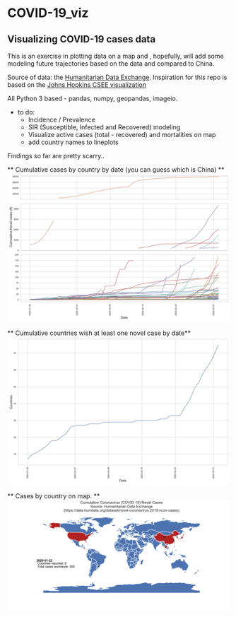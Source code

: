 # COVID-19_viz

## Visualizing COVID-19 cases data
This is an exercise in plotting data on a map and , hopefully, will add some modeling future trajectories based on the data and compared to China. 

Source of data: the [Humanitarian Data Exchange](http://data.humdata.org). 
Inspiration for this repo is based on the [Johns Hopkins CSEE visualization](https://data.humdata.org/dataset/novel-coronavirus-2019-ncov-cases#metadata-0)

All Python 3 based - pandas, numpy, geopandas, imageio.  

* to do: 
    * Incidence / Prevalence
    * SIR (Susceptible, Infected and Recovered) modeling
    * Visualize active cases (total - recovered) and mortalities on map
    * add country names to lineplots
    
Findings so far are pretty scarry.. 

** Cumulative cases by country by date (you can guess which is China) **
![Cumulative Cases](/figures/forReadme/cumulativeCases.jpg)

** Cumulative countries wish at least one novel case by date**
![Cumulative Countries](/figures/forReadme/cumulativeCountries.jpg)

** Cases by country on map. **
![Case by Map](/figures/forReadme/worldMap_2020-03-03_optimized.gif)
